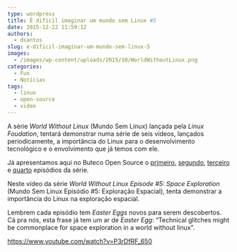 ```yaml
---
type: wordpress
title: É difícil imaginar um mundo sem Linux #5
date: 2015-12-22 11:59:12
authors:
  - dsantos
slug: e-dificil-imaginar-um-mundo-sem-linux-5
images:
  - /images/wp-content/uploads/2015/10/WorldWithoutLinux.png
categories:
  - Fun
  - Notícias
tags:
  - linux
  - open-source
  - video
---
```


A série <em>World Without Linux</em> (Mundo Sem Linux) lançada pela <em>Linux Foudation</em>, tentará demonstrar numa série de seis vídeos, lançados periodicamente, a importância do Linux para o desenvolvimento tecnológico e o envolvimento que já temos com ele.

Já apresentamos aqui no Buteco Open Source o <a href="/e-dificil-imaginar-um-mundo-sem-linux" target="_blank">primeiro</a>, <a href="/e-dificil-imaginar-um-mundo-sem-linux-2" target="_blank">segundo</a>, <a href="/e-dificil-imaginar-um-mundo-sem-linux-3" target="_blank">terceiro</a> e <a href="/e-dificil-imaginar-um-mundo-sem-linux-4" target="_blank">quarto</a> episódios da série.

Neste vídeo da série <em>World Without Linux Episode #</em><em>5</em><em>: </em><em>Space Exploration</em> (Mundo Sem Linux Episódio #5: Exploração Espacial), tenta demonstrar a importância do Linux na exploração espacial.

<!--more-->

Lembrem cada episódio tem <em>Easter Eggs</em> novos para serem descobertos. Cá pra nós, esta frase já tem um ar de <em>Easter Egg</em>: “Technical glitches might be commonplace for space exploration in a world without linux”.

https://www.youtube.com/watch?v=P3rDfRF_650

&nbsp;
